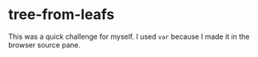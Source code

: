# tree-from-leafs
This was a quick challenge for myself. I used `var` because I made it in the browser source pane.
